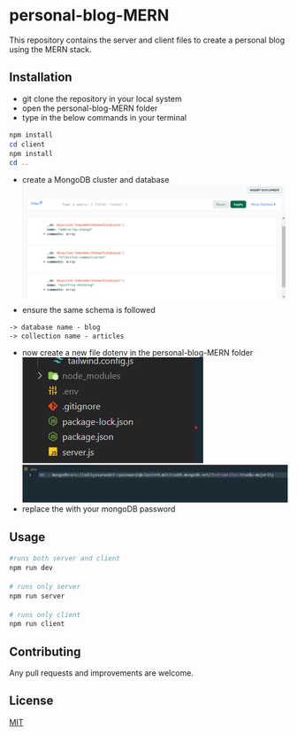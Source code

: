# personal-blog-MERN

This repository contains the server and client files to create a personal blog using the MERN stack.

## Installation

- git clone the repository in your local system
- open the personal-blog-MERN folder
- type in the below commands in your terminal
```powershell
npm install
cd client
npm install
cd ..
```
- create a MongoDB cluster and database
![mongo1.png](/assets/mongo1.png)
- ensure the same schema is followed

```
-> database name - blog
-> collection name - articles
```

- now create a new file dotenv in the personal-blog-MERN folder
![dotenv.png](/assets/dotenv.png)\
![dotenv1.png](/assets/dotenv1.png)
- replace the <password> with your mongoDB password


## Usage

```powershell
#runs both server and client
npm run dev

# runs only server
npm run server

# runs only client
npm run client

```

## Contributing

Any pull requests and improvements are welcome.

## License

[MIT](https://choosealicense.com/licenses/mit/)
